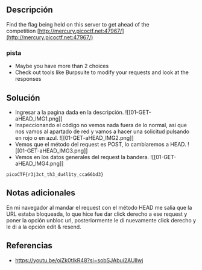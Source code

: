 
## Descripción 

Find the flag being held on this server to get ahead of the competition [http://mercury.picoctf.net:47967/](http://mercury.picoctf.net:47967/)
### pista

- Maybe you have more than 2 choices
- Check out tools like Burpsuite to modify your requests and look at the responses
## Solución

- Ingresar a la pagina dada en la descripción.
![[01-GET-aHEAD_IMG1.png]]
- Inspeccionando el código no vemos nada fuera de lo normal, asi que nos vamos al apartado de red y vamos a hacer una solicitud pulsando en rojo o en azul.
![[01-GET-aHEAD_IMG2.png]]
- Vemos que el método del request es POST, lo cambiaremos a HEAD.
![[01-GET-aHEAD_IMG3.png]]
- Vemos en los datos generales del request la bandera.
![[01-GET-aHEAD_IMG4.png]]



```
picoCTF{r3j3ct_th3_du4l1ty_cca66bd3}
```

## Notas adicionales

En mi navegador al mandar el request con el método HEAD me salia que la URL estaba bloqueada, lo que hice fue dar click derecho a ese request y poner la opción unbloc url, posteriormente le di nuevamente click derecho y le di a la opción edit & resend.
## Referencias

- https://youtu.be/oiZk0tIkR48?si=sobSJAbui2AUlIwj